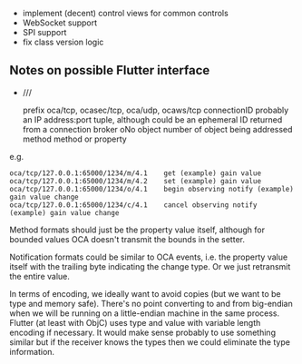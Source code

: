 - implement (decent) control views for common controls
- WebSocket support
- SPI support
- fix class version logic


Notes on possible Flutter interface
-----------------------------------

- <prefix>/<connectionID>/<oNo>/<method>

    prefix          oca/tcp, ocasec/tcp, oca/udp, ocaws/tcp
    connectionID    probably an IP address:port tuple, although could be an ephemeral ID returned from a connection broker
    oNo             object number of object being addressed
    method          method or property


e.g.

    oca/tcp/127.0.0.1:65000/1234/m/4.1    get (example) gain value
    oca/tcp/127.0.0.1:65000/1234/m/4.2    set (example) gain value
    oca/tcp/127.0.0.1:65000/1234/o/4.1    begin observing notify (example) gain value change
    oca/tcp/127.0.0.1:65000/1234/c/4.1    cancel observing notify (example) gain value change

Method formats should just be the property value itself, although for bounded values OCA doesn't transmit the bounds in the setter.

Notification formats could be similar to OCA events, i.e. the property value itself with the trailing byte indicating the change type. Or we just retransmit the entire value.

In terms of encoding, we ideally want to avoid copies (but we want to be type and memory safe). There's no point converting to and from big-endian when we will be running on a little-endian machine in the same process. Flutter (at least with ObjC) uses type and value with variable length encoding if necessary. It would make sense probably to use something similar but if the receiver knows the types then we could eliminate the type information.

